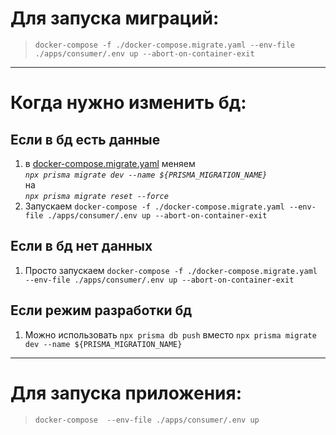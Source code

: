 # Для запуска миграций: 
> ``docker-compose -f ./docker-compose.migrate.yaml --env-file ./apps/consumer/.env up --abort-on-container-exit``
---
# Когда нужно изменить бд:
## Если в бд есть данные ##
1) в [docker-compose.migrate.yaml](docker-compose.migrate.yaml) меняем <br/>
*```npx prisma migrate dev --name ${PRISMA_MIGRATION_NAME}```* <br/>
на <br/>
*```npx prisma migrate reset --force```*
2) Запускаем ```docker-compose -f ./docker-compose.migrate.yaml --env-file ./apps/consumer/.env up --abort-on-container-exit```

## Если в бд нет данных ##
1) Просто запускаем ```docker-compose -f ./docker-compose.migrate.yaml --env-file ./apps/consumer/.env up --abort-on-container-exit```

## Если режим разработки бд
1)  Можно использовать ```npx prisma db push``` вместо ```npx prisma migrate dev --name ${PRISMA_MIGRATION_NAME}```
---
# Для запуска приложения:
> ``docker-compose  --env-file ./apps/consumer/.env up``
